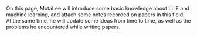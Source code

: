 On this page, MotaLee will introduce some basic knowledge about LLIE and machine learning, and attach some notes recorded on papers in this field. At the same time, he will update some ideas from time to time, as well as the problems he encountered while writing papers.  

